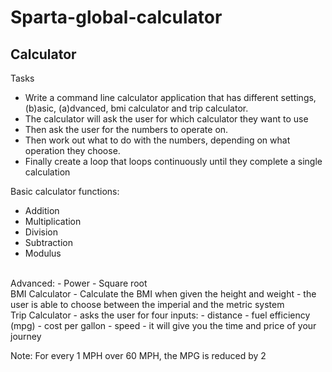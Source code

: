 # Sparta-global-calculator

## Calculator



Tasks
- Write a command line calculator application that has different settings, (b)asic, (a)dvanced, bmi calculator and trip calculator.
- The calculator will ask the user for which calculator they want to use
- Then ask the user for the numbers to operate on.
- Then work out what to do with the numbers, depending on what operation they choose.
- Finally create a loop that loops continuously until they complete a single calculation

Basic calculator functions:
- Addition
- Multiplication
- Division
- Subtraction
- Modulus

</br>
Advanced:
- Power
- Square root

</br>
BMI Calculator
- Calculate the BMI when given the height and weight
- the user is able to choose between the imperial and the metric system

</br>
Trip Calculator
- asks the user for four inputs:
  - distance
  - fuel efficiency (mpg)
  - cost per gallon
  - speed
- it will give you the time and price of your journey

Note: For every 1 MPH over 60 MPH, the MPG is reduced by 2

